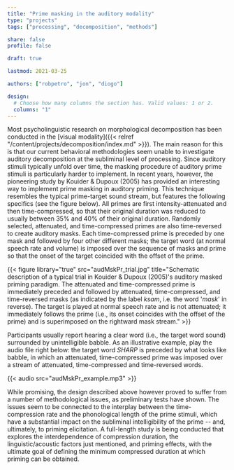 ```yaml
---
title: "Prime masking in the auditory modality"
type: "projects"
tags: ["processing", "decomposition", "methods"]

share: false
profile: false

draft: true

lastmod: 2021-03-25

authors: ["robpetro", "jon", "diogo"]

design:
  # Choose how many columns the section has. Valid values: 1 or 2.
  columns: "1"
---
```


Most psycholinguistic research on morphological decomposition has been conducted in the [visual modality]({{< relref "/content/projects/decomposition/index.md" >}}). The main reason for this is that our current behavioral methodologies seem unable to investigate auditory decomposition at the subliminal level of processing. Since auditory stimuli typically unfold over time, the masking procedure of auditory prime stimuli is particularly harder to implement. In recent years, however, the pioneering study by Kouider & Dupoux (2005) has provided an interesting way to implement prime masking in auditory priming. This technique resembles the typical prime-target sound stream, but features the following specifics (see the figure below). All primes are first intensity-attenuated and then time-compressed, so that their original duration was reduced to usually between 35\% and 40\% of their original duration. Randomly selected, attenuated, and time-compressed primes are also time-reversed to create auditory masks. Each time-compressed prime is preceded by one mask and followed by four other different masks; the target word (at normal speech rate and volume) is imposed over the sequence of masks and prime so that the onset of the target coincided with the offset of the prime. 

{{< figure library="true" src="audMskPr_trial.jpg" title="Schematic description of a typical trial in Kouider & Dupoux (2005)'s auditory masked priming paradigm. The attenuated and time-compressed prime is immediately preceded and followed by attenuated, time-compressed, and time-reversed masks (as indicated by the label _ksam_, i.e. the word '_mask_' in reverse). The target is played at normal speech rate and is not attenuated; it immediately follows the prime (i.e., its onset coincides with the offset of the prime) and is superimposed on the rightward mask stream." >}}

Participants usually report hearing a clear word (i.e., the target word sound) surrounded by unintelligible babble. As an illustrative example, play the audio file right below: the target word _SHARP_ is preceded by what looks like babble, in which an attenuated, time-compressed prime was imposed over a stream of attenuated, time-compressed and time-reversed words.

{{< audio src="audMskPr_example.mp3" >}}

While promising, the design described above however proved to suffer from a number of methodological issues, as preliminary tests have shown. The issues seem to be connected to the interplay between the time-compression rate and the phonological length of the prime stimuli, which have a substantial impact on the subliminal intelligibility of the prime -- and, ultimately, to priming elicitation. A full-length study is being conducted that explores the interdependence of compression duration, the linguistic/acoustic factors just mentioned, and priming effects, with the ultimate goal of defining the minimum compressed duration at which priming can be obtained. 

